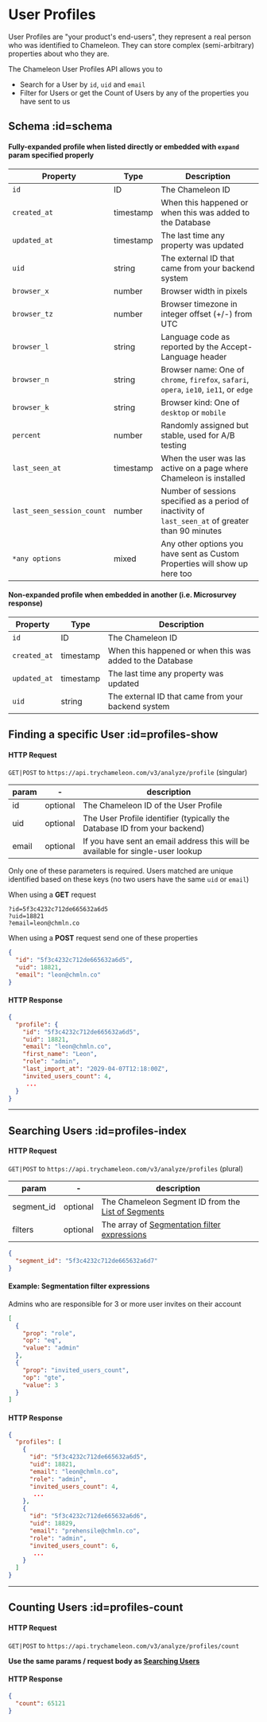 # User Profiles

User Profiles are "your product's end-users", they represent a real person who was identified to Chameleon. They can store complex (semi-arbitrary) properties about who they are. 

The Chameleon User Profiles API allows you to
 - Search for a User by `id`, `uid` and `email`
 - Filter for Users or get the Count of Users by any of the properties you have sent to us

## Schema :id=schema

#### Fully-expanded profile when listed directly or embedded with `expand` param specified properly

| Property | Type | Description |
| --- | --- | --- |
| `id` | ID | The Chameleon ID |
| `created_at` | timestamp | When this happened or when this was added to the Database |
| `updated_at` | timestamp | The last time any property was updated |
| `uid` | string | The external ID that came from your backend system |
| `browser_x` | number | Browser width in pixels |
| `browser_tz` | number | Browser timezone in integer offset (+/-) from UTC |
| `browser_l` | string | Language code as reported by the Accept-Language header |
| `browser_n` | string | Browser name: One of `chrome`, `firefox`, `safari`, `opera`, `ie10`, `ie11`, or `edge` |
| `browser_k` | string | Browser kind: One of `desktop` or `mobile` |
| `percent` | number | Randomly assigned but stable, used for A/B testing |
| `last_seen_at` | timestamp | When the user was las active on a page where Chameleon is installed |
| `last_seen_session_count` | number | Number of sessions specified as a period of inactivity of `last_seen_at` of greater than 90 minutes |
| `*any options` | mixed | Any other options you have sent as Custom Properties will show up here too |

#### Non-expanded profile when embedded in another (i.e. Microsurvey response)

| Property | Type | Description |
| --- | --- | --- |
| `id` | ID | The Chameleon ID |
| `created_at` | timestamp | When this happened or when this was added to the Database |
| `updated_at` | timestamp | The last time any property was updated |
| `uid` | string | The external ID that came from your backend system |


## Finding a specific User :id=profiles-show

#### HTTP Request
`GET|POST` to `https://api.trychameleon.com/v3/analyze/profile` (singular)

| param | - | description |
|---|---|---|
| id | optional | The Chameleon ID of the User Profile |
| uid | optional | The User Profile identifier (typically the Database ID from your backend) |
| email | optional | If you have sent an email address this will be available for single-user lookup  |

Only one of these parameters is required. Users matched are unique identified based on these keys (no two users have the same `uid` or `email`)

When using a **GET** request

```
?id=5f3c4232c712de665632a6d5
?uid=18821
?email=leon@chmln.co
```

When using a **POST** request send one of these properties

```json
{
  "id": "5f3c4232c712de665632a6d5",
  "uid": 18821,
  "email": "leon@chmln.co"
}
```

#### HTTP Response

```json
{
  "profile": {
    "id": "5f3c4232c712de665632a6d5",
    "uid": 18821,
    "email": "leon@chmln.co",
    "first_name": "Leon",
    "role": "admin",
    "last_import_at": "2029-04-07T12:18:00Z",
    "invited_users_count": 4,
     ...
  }
}
```

------

## Searching Users :id=profiles-index

#### HTTP Request
`GET|POST` to `https://api.trychameleon.com/v3/analyze/profiles` (plural)

| param | - | description |
|---|---|---|
| segment_id | optional | The Chameleon Segment ID from the [List of Segments](apis/segments.md) |
| filters | optional | The array of [Segmentation filter expressions](concepts/filters.md) |


```json
{
  "segment_id": "5f3c4232c712de665632a6d7"
}
```

#### Example: Segmentation filter expressions

Admins who are responsible for 3 or more user invites on their account

```json
[
  {
    "prop": "role",
    "op": "eq",
    "value": "admin" 
  },
  {
    "prop": "invited_users_count",
    "op": "gte",
    "value": 3 
  }
]
```

#### HTTP Response

```json
{
  "profiles": [
    {
      "id": "5f3c4232c712de665632a6d5",
      "uid": 18821,
      "email": "leon@chmln.co",
      "role": "admin",
      "invited_users_count": 4,
       ...
    },
    {
      "id": "5f3c4232c712de665632a6d6",
      "uid": 18829,
      "email": "prehensile@chmln.co",
      "role": "admin",
      "invited_users_count": 6,
       ...
    }
  ]
}
```

------

## Counting Users :id=profiles-count

#### HTTP Request
`GET|POST` to `https://api.trychameleon.com/v3/analyze/profiles/count`

**Use the same params / request body as [Searching Users](apis/profiles.md?id=profiles-index)**

#### HTTP Response

```json
{
  "count": 65121
}
```
